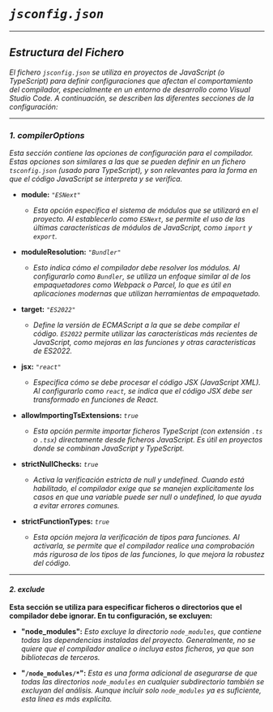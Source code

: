 <!-- Autor: Daniel Benjamin Perez Morales -->
<!-- GitHub: https://github.com/DanielBenjaminPerezMoralesDev13 -->
<!-- GitLab: https://gitlab.com/DanielBenjaminPerezMoralesDev13 -->
<!-- Correo electrónico: danielperezdev@proton.me -->

# ***`jsconfig.json`***

---

## ***Estructura del Fichero***

*El fichero `jsconfig.json` se utiliza en proyectos de JavaScript (o TypeScript) para definir configuraciones que afectan el comportamiento del compilador, especialmente en un entorno de desarrollo como Visual Studio Code. A continuación, se describen las diferentes secciones de la configuración:*

---

### ***1. compilerOptions***

*Esta sección contiene las opciones de configuración para el compilador. Estas opciones son similares a las que se pueden definir en un fichero `tsconfig.json` (usado para TypeScript), y son relevantes para la forma en que el código JavaScript se interpreta y se verifica.*

- **module:** *`"ESNext"`*
  - *Esta opción especifica el sistema de módulos que se utilizará en el proyecto. Al establecerlo como `ESNext`, se permite el uso de las últimas características de módulos de JavaScript, como `import` y `export`.*

- **moduleResolution:** *`"Bundler"`*
  - *Esto indica cómo el compilador debe resolver los módulos. Al configurarlo como `Bundler`, se utiliza un enfoque similar al de los empaquetadores como Webpack o Parcel, lo que es útil en aplicaciones modernas que utilizan herramientas de empaquetado.*

- **target:** *`"ES2022"`*
  - *Define la versión de ECMAScript a la que se debe compilar el código. `ES2022` permite utilizar las características más recientes de JavaScript, como mejoras en las funciones y otras características de ES2022.*

- **jsx:** *`"react"`*
  - *Especifica cómo se debe procesar el código JSX (JavaScript XML). Al configurarlo como `react`, se indica que el código JSX debe ser transformado en funciones de React.*

- **allowImportingTsExtensions:** *`true`*
  - *Esta opción permite importar ficheros TypeScript (con extensión `.ts` o `.tsx`) directamente desde ficheros JavaScript. Es útil en proyectos donde se combinan JavaScript y TypeScript.*

- **strictNullChecks:** *`true`*
  - *Activa la verificación estricta de null y undefined. Cuando está habilitado, el compilador exige que se manejen explícitamente los casos en que una variable puede ser null o undefined, lo que ayuda a evitar errores comunes.*

- **strictFunctionTypes:** *`true`*
  - *Esta opción mejora la verificación de tipos para funciones. Al activarla, se permite que el compilador realice una comprobación más rigurosa de los tipos de las funciones, lo que mejora la robustez del código.*

---

#### ***2. exclude***

**Esta sección se utiliza para especificar ficheros o directorios que el compilador debe ignorar. En tu configuración, se excluyen:**

- **"node_modules":** *Esto excluye la directorio `node_modules`, que contiene todas las dependencias instaladas del proyecto. Generalmente, no se quiere que el compilador analice o incluya estos ficheros, ya que son bibliotecas de terceros.*

- **"`/node_modules/*`":** *Esta es una forma adicional de asegurarse de que todas las directorios `node_modules` en cualquier subdirectorio también se excluyan del análisis. Aunque incluir solo `node_modules` ya es suficiente, esta línea es más explícita.*
